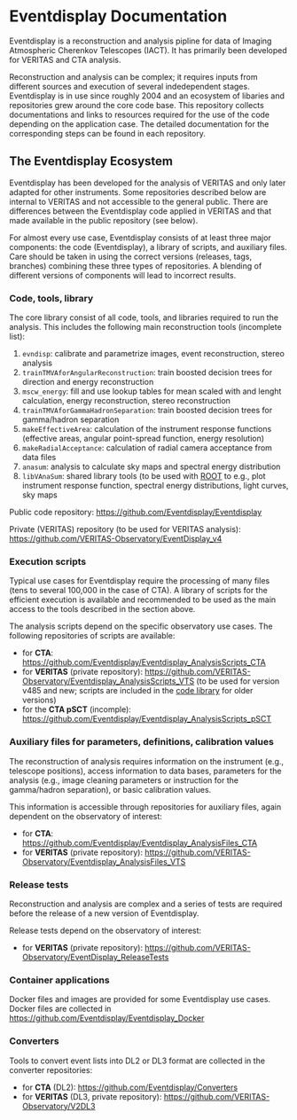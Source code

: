# Eventdisplay Documentation

Eventdisplay is a reconstruction and analysis pipline for data of Imaging Atmospheric Cherenkov Telescopes (IACT). 
It has primarily been developed for VERITAS and CTA analysis.

Reconstruction and analysis can be complex; it requires inputs from different sources and execution of several indedependent stages.
Eventdisplay is in use since roughly 2004 and an ecosystem of libaries and repositories grew around the core code base.
This repository collects documentations and links to resources required for the use of the code depending on the application case.
The detailed documentation for the corresponding steps can be found in each repository.

## The Eventdisplay Ecosystem

Eventdisplay has been developed for the analysis of VERITAS and only later adapted for other instruments.
Some repositories described below are internal to VERITAS and not accessible to the general public.
There are differences between the Eventdisplay code applied in VERITAS and that made available in the
public repository (see below).

For almost every use case, Eventdisplay consists of at least three major components: the code (Eventdisplay), a library of scripts, and auxiliary files.
Care should be taken in using the correct versions (releases, tags, branches) combining these three types of repositories.
A blending of different versions of components will lead to incorrect results.

### Code, tools, library

The core library consist of all code, tools, and libraries required to run the analysis.
This includes the following main reconstruction tools (incomplete list):

1. `evndisp`: calibrate and parametrize images, event reconstruction, stereo analysis
2. `trainTMVAforAngularReconstruction`: train boosted decision trees for direction and energy reconstruction
3. `mscw_energy`: fill and use lookup tables for mean scaled with and lenght calculation, energy reconstruction, stereo reconstruction
4. `trainTMVAforGammaHadronSeparation`: train boosted decision trees for gamma/hadron separation
5. `makeEffectiveArea`: calculation of the instrument response functions (effective areas, angular point-spread function, energy resolution)
6. `makeRadialAcceptance`: calculation of radial camera acceptance from data files
7. `anasum`: analysis to calculate sky maps and spectral energy distribution
8. `libVAnaSum`: shared library tools (to be used with [ROOT](https://root.cern/) to e.g., plot instrument response function, spectral energy distributions, light curves, sky maps

Public code repository: <https://github.com/Eventdisplay/Eventdisplay>

Private (VERITAS) repository (to be used for VERITAS analysis): <https://github.com/VERITAS-Observatory/EventDisplay_v4>

### Execution scripts

Typical use cases for Eventdisplay require the processing of many files (tens to several 100,000 in the case of CTA).
A library of scripts for the efficient execution is available and recommended to be used as the main access to the tools described in the section above.

The analysis scripts depend on the specific observatory use cases. 
The following repositories of scripts are available:

- for **CTA**: <https://github.com/Eventdisplay/Eventdisplay_AnalysisScripts_CTA>
- for **VERITAS** (private repository): <https://github.com/VERITAS-Observatory/Eventdisplay_AnalysisScripts_VTS> (to be used for version v485 and new; scripts are included in the [code library](https://github.com/VERITAS-Observatory/EventDisplay_v4) for older versions)
- for the **CTA pSCT** (incomple): <https://github.com/Eventdisplay/Eventdisplay_AnalysisScripts_pSCT>

### Auxiliary files for parameters, definitions, calibration values

The reconstruction of analysis requires information on the instrument (e.g., telescope positions), access information to data bases, parameters for the analysis (e.g., image cleaning parameters or instruction for the gamma/hadron separation), or basic calibration values.

This information is accessible through repositories for auxiliary files, again dependent on the observatory of interest:

- for **CTA**: <https://github.com/Eventdisplay/Eventdisplay_AnalysisFiles_CTA>
- for **VERITAS** (private repository): <https://github.com/VERITAS-Observatory/Eventdisplay_AnalysisFiles_VTS>

### Release tests

Reconstruction and analysis are complex and a series of tests are required before the release of a new version of Eventdisplay.

Release tests depend on the observatory of interest:

- for **VERITAS** (private repository): <https://github.com/VERITAS-Observatory/EventDisplay_ReleaseTests>

### Container applications

Docker files and images are provided for some Eventdisplay use cases.
Docker files are collected in <https://github.com/Eventdisplay/Eventdisplay_Docker>

### Converters

Tools to convert event lists into DL2 or DL3 format are collected in the converter repositories:

- for **CTA** (DL2): <https://github.com/Eventdisplay/Converters>
- for **VERITAS** (DL3, private repository): <https://github.com/VERITAS-Observatory/V2DL3>


